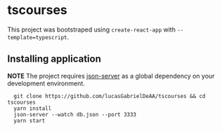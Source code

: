 # tscourses

This project was bootstraped using `create-react-app` with `--template=typescript`.

## Installing application

**NOTE** The project requires [json-server](https://github.com/typicode/json-server) as a global dependency on your development environment.

```
  git clone https://github.com/lucasGabrielDeAA/tscourses && cd tscourses
  yarn install
  json-server --watch db.json --port 3333
  yarn start
```
